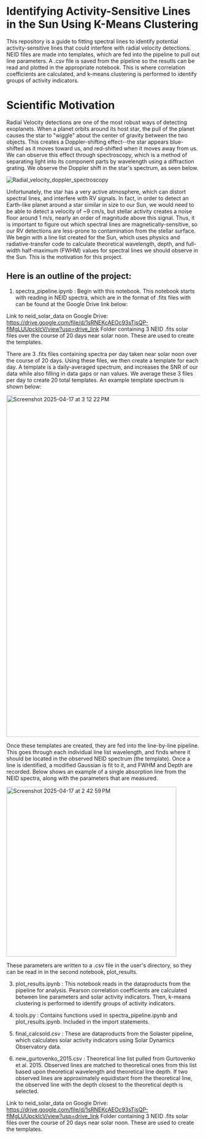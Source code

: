 # Identifying Activity-Sensitive Lines in the Sun Using K-Means Clustering

This repository is a guide to fitting spectral lines to identify potential activity-sensitive lines that could interfere with radial
velocity detections. NEID files are made into templates, which are fed into the pipeline to pull out line parameters. A .csv file is saved
from the pipeline so the resutls can be read and plotted in the appropriate notebook. This is where correlation coefficients are calculated,
and k-means clustering is performed to identify groups of activity indicators.

# Scientific Motivation

Radial Velocity detections are one of the most robust ways of detecting exoplanets. When a planet orbits around its host star, the pull of the planet causes the star 
to "wiggle" about the center of gravity between the two objects. This creates a Doppler-shifting effect--the star appears blue-shifted as it moves toward us,
and red-shifted when it moves away from us. We can observe this effect through spectroscopy, which is a method of separating light into its component parts
by wavelength using a diffraction grating. We observe the Doppler shift in the star's spectrum, as seen below.

![Radial_velocity_doppler_spectroscopy](https://github.com/user-attachments/assets/defe75d8-135b-4126-a731-2cbc2988de45)

Unfortunately, the star has a very active atmosphere, which can distort spectral lines, and interfere with RV signals. In fact, in order to detect an Earth-like planet around 
a star similar in size to our Sun, we would need to be able to detect a velocity of ~9 cm/s, but stellar activity creates a noise floor around 1 m/s, nearly an order of
magnitude above this signal. Thus, it is important to figure out which spectral lines are magnetically-sensitive, so our RV detections are less-prone to
contamination from the stellar surface. We begin with a line list created for the Sun, which uses physics and radiative-transfer code to calculate
theoretical wavelength, depth, and full-width half-maximum (FWHM) values for spectral lines we should observe in the Sun. This is the motivation for this project. 

## Here is an outline of the project:

1. spectra_pipeline.ipynb : Begin with this notebook. This notebook starts with reading in NEID spectra, which are in the format of .fits files with can be found
at the Google Drive link below:

Link to neid_solar_data on Google Drive: https://drive.google.com/file/d/1sRNEKcAEOc93sTisQP-flMgLUUpcklcV/view?usp=drive_link
Folder containing 3 NEID .fits solar files over the course of 20 days near solar noon. These are used to create
the templates.

There are 3 .fits files containing spectra per day taken near solar noon over the course of 20 days. Using these files, we then
create a template for each day. A template is a daily-averaged spectrum, and increases the SNR of our data while also filling in data gaps or nan values.
We average these 3 files per day to create 20 total templates. An example template spectrum is shown below:

<img width="891" alt="Screenshot 2025-04-17 at 3 12 22 PM" src="https://github.com/user-attachments/assets/9a921aec-c9b2-4be8-a4b7-689caec3ca81" />

Once these templates are created, they are fed into the line-by-line pipeline. This goes through each individual line list wavelength, and finds where it should
be located in the observed NEID spectrum (the template). Once a line is identified, a modified Gaussian is fit to it, and FWHM and Depth are recorded.
Below shows an example of a single absorption line from the NEID spectra, along with the parameters that are measured.

<img width="443" alt="Screenshot 2025-04-17 at 2 42 59 PM" src="https://github.com/user-attachments/assets/54a4eaf4-d6a3-4431-8e37-cdfd77397e96" />

These parameters are written to a .csv file in the user's directory, so they can be read in in the second notebook, plot_results.

3. plot_results.ipynb : This notebook reads in the dataproducts from the pipeline for analysis. Pearson correlation coefficients are
calculated between line parameters and solar activity indicators. Then, k-means clustering is performed to identify groups of activity
indicators.

4. tools.py : Contains functions used in spectra_pipeline.ipynb and plot_results.ipynb. Included in the import statements.

5. final_calcsold.csv : These are dataproducts from the Solaster pipeline, which calculates solar activity indicators using Solar Dynamics 
Observatory data.

6. new_gurtovenko_2015.csv : Theoretical line list pulled from Gurtovenko et al. 2015. Observed lines are matched to theoretical ones from 
this list based upon theoretical wavelength and theoretical line depth. If two observed lines are approximately equidistant from the
theoretical line, the observed line with the depth closest to the theoretical depth is selected.

Link to neid_solar_data on Google Drive: https://drive.google.com/file/d/1sRNEKcAEOc93sTisQP-flMgLUUpcklcV/view?usp=drive_link
Folder containing 3 NEID .fits solar files over the course of 20 days near solar noon. These are used to create
the templates.
